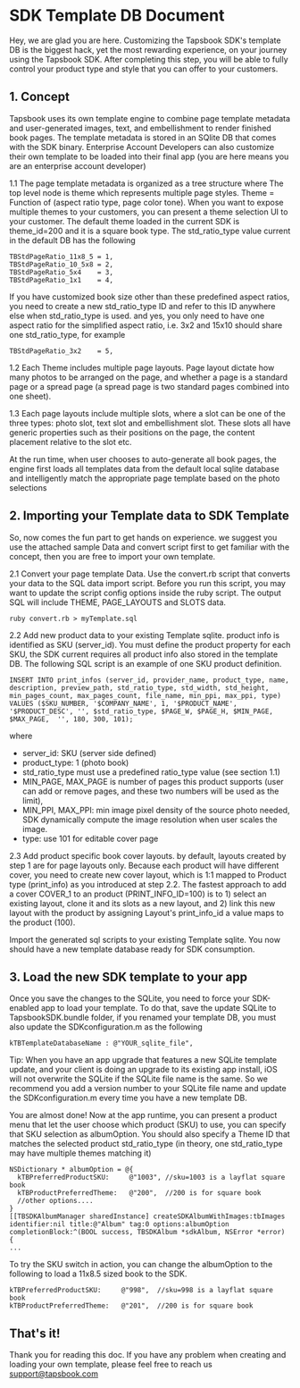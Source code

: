 # SDK Template DB Document

Hey, we are glad you are here. Customizing the Tapsbook SDK's template DB is the biggest hack, yet the most rewarding experience, on your journey using the Tapsbook SDK. After completing this step, you will be able to fully control your product type and style that you can offer to your customers.

## 1. Concept

Tapsbook uses its own template engine to combine page template metadata and user-generated images, text, and embellishment to render finished book pages. The template metadata is stored in an SQlite DB that comes with the SDK binary. Enterprise Account Developers can also customize their own template to be loaded into their final app (you are here means you are an enterprise account developer)

1.1 The page template metadata is organized as a tree structure where The top level node is theme which represents multiple page styles. Theme = Function of (aspect ratio type, page color tone). When you want to expose multiple themes to your customers, you can present a theme selection UI to your customer. The default theme loaded in the current SDK is theme_id=200 and it is a square book type. The std_ratio_type value current in the default DB has the following
````
TBStdPageRatio_11x8_5 = 1,
TBStdPageRatio_10_5x8 = 2,
TBStdPageRatio_5x4    = 3,
TBStdPageRatio_1x1    = 4,
````

If you have customized book size other than these predefined aspect ratios, you need to create a new std_ratio_type ID and refer to this ID anywhere else when std_ratio_type is used. and yes, you only need to have one aspect ratio for the simplified aspect ratio, i.e. 3x2 and 15x10 should share one std_ratio_type, for example
````
TBStdPageRatio_3x2    = 5,
````
1.2 Each Theme includes multiple page layouts. Page layout dictate how many photos to be arranged on the page, and whether a page is a standard page or a spread page (a spread page is two standard pages combined into one sheet).

1.3 Each page layouts include multiple slots, where a slot can be one of the three types: photo slot, text slot and embellishment slot. These slots all have generic properties such as their positions on the page, the content placement relative to the slot etc.

At the run time, when user chooses to auto-generate all book pages, the engine first loads all templates data from the default local sqlite database and intelligently match the appropriate page template based on the photo selections 

## 2. Importing your Template data to SDK Template
So, now comes the fun part to get hands on experience. we suggest you use the attached sample Data and convert script first to get familiar with the concept, then you are free to import your own template.

2.1 Convert your page template Data. Use the convert.rb script that converts your data to the SQL data import script. Before you run this script, you may want to update the script config options inside the ruby script. The output SQL will include THEME, PAGE_LAYOUTS and SLOTS data.
````
ruby convert.rb > myTemplate.sql
````
2.2 Add new product data to your existing Template sqlite. product info is identified as SKU (server_id). You must define the product property for each SKU, the SDK current requires all product info also stored in the template DB. The following SQL script is an example of one SKU product definition.
````
INSERT INTO print_infos (server_id, provider_name, product_type, name, description, preview_path, std_ratio_type, std_width, std_height, min_pages_count, max_pages_count, file_name, min_ppi, max_ppi, type) VALUES ($SKU_NUMBER, '$COMPANY_NAME', 1, '$PRODUCT_NAME', '$PRODUCT_DESC', '', $std_ratio_type, $PAGE_W, $PAGE_H, $MIN_PAGE, $MAX_PAGE,  '', 180, 300, 101);
````
where
- server_id: SKU (server side defined)
- product_type: 1 (photo book) 
- std_ratio_type must use a predefined ratio_type value (see section 1.1)
- MIN_PAGE, MAX_PAGE is number of pages this product supports (user can add or remove pages, and these two numbers will be used as the limit),
- MIN_PPI, MAX_PPI: min image pixel density of the source photo needed, SDK dynamically compute the image resolution when user scales the image.
- type: use 101 for editable cover page

2.3 Add product specific book cover layouts. by default, layouts created by step 1 are for page layouts only. Because each product will have different cover, you need to create new cover layout, which is 1:1 mapped to Product type (print_info) as you introduced at step 2.2. The fastest approach to add a cover COVER_1 to an product (PRINT_INFO_ID=100) is to 1) select an existing layout, clone it and its slots as a new layout, and 2) link this new layout with the product by assigning Layout's print_info_id a value maps to the product (100).       

Import the generated sql scripts to your existing Template sqlite. You now should have a new template database ready for SDK consumption.

## 3. Load the new SDK template to your app

Once you save the changes to the SQLite, you need to force your SDK-enabled app to load your template. To do that, save the update SQLite to TapsbookSDK.bundle folder, if you renamed your template DB, you must also update the SDKconfiguration.m as the following
````
kTBTemplateDatabaseName : @"YOUR_sqlite_file",
````
Tip:  When you have an app upgrade that features a new SQLite template update, and your client is doing an upgrade to its existing app install, iOS will not overwrite the SQLite if the SQLite file name is the same. So we recommend you add a version number to your SQLite file name and update the SDKconfiguration.m every time you have a new template DB.

You are almost done! Now at the app runtime, you can present a product menu that let the user choose which product (SKU) to use, you can specify that SKU selection as albumOption. You should also specify a Theme ID that matches the selected product std_ratio_type (in theory, one std_ratio_type may have multiple themes matching it)

````
NSDictionary * albumOption = @{                                           
  kTBPreferredProductSKU:     @"1003", //sku=1003 is a layflat square book
  kTBProductPreferredTheme:   @"200",  //200 is for square book   
  //other options....                                             
}                                                                 
[[TBSDKAlbumManager sharedInstance] createSDKAlbumWithImages:tbImages identifier:nil title:@"Album" tag:0 options:albumOption completionBlock:^(BOOL success, TBSDKAlbum *sdkAlbum, NSError *error) {
...
````
To try the SKU switch in action, you can change the albumOption to the following to load a 11x8.5 sized book to the SDK. 
````
kTBPreferredProductSKU:     @"998",  //sku=998 is a layflat square book
kTBProductPreferredTheme:   @"201",  //200 is for square book
````

## That's it!
Thank you for reading this doc. If you have any problem when creating and loading your own template, please feel free to reach us support@tapsbook.com
